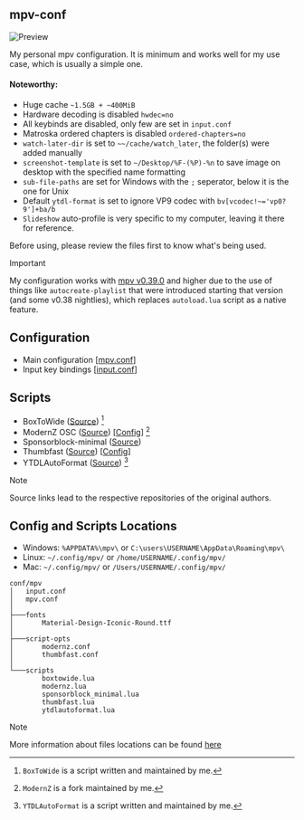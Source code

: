 ## mpv-conf
![Preview](https://github.com/user-attachments/assets/115b0dda-c1d7-484c-9032-8005b6520540)

My personal mpv configuration. It is minimum and works well for my use case, which is usually a simple one.

#### Noteworthy:

- Huge cache `~1.5GB + ~400MiB`
- Hardware decoding is disabled `hwdec=no`
- All keybinds are disabled, only few are set in `input.conf`
- Matroska ordered chapters is disabled `ordered-chapters=no`
- `watch-later-dir` is set to `~~/cache/watch_later`, the folder(s) were added manually
- `screenshot-template` is set to `~/Desktop/%F-(%P)-%n` to save image on desktop with the specified name formatting
- `sub-file-paths` are set for Windows with the `;` seperator, below it is the one for Unix
- Default `ytdl-format` is set to ignore VP9 codec with `bv[vcodec!~='vp0?9']+ba/b`
- `Slideshow` auto-profile is very specific to my computer, leaving it there for reference.

Before using, please review the files first to know what's being used.

> [!IMPORTANT]
> My configuration works with [mpv v0.39.0](https://github.com/mpv-player/mpv/discussions/14903) and higher due to the use of things like `autocreate-playlist` that were introduced starting that version (and some v0.38 nightlies), which replaces `autoload.lua` script as a native feature.

## Configuration
- Main configuration [[mpv.conf](./mpv.conf)]
- Input key bindings [[input.conf](./input.conf)]

## Scripts
- BoxToWide ([Source](https://github.com/Samillion/mpv-boxtowide)) [^1]
- ModernZ OSC ([Source](https://github.com/Samillion/ModernZ)) [[Config](./script-opts/modernz.conf)] [^2]
- Sponsorblock-minimal ([Source](https://codeberg.org/jouni/mpv_sponsorblock_minimal))
- Thumbfast ([Source](https://github.com/po5/thumbfast)) [[Config](./script-opts/thumbfast.conf)]
- YTDLAutoFormat ([Source](https://github.com/Samillion/mpv-ytdlautoformat)) [^3]

[^1]: `BoxToWide` is a script written and maintained by me.
[^2]: `ModernZ` is a fork maintained by me.
[^3]: `YTDLAutoFormat` is a script written and maintained by me.

> [!NOTE]
> Source links lead to the respective repositories of the original authors.

## Config and Scripts Locations
- Windows: `%APPDATA%\mpv\` or `C:\users\USERNAME\AppData\Roaming\mpv\`
- Linux: `~/.config/mpv/` or `/home/USERNAME/.config/mpv/`
- Mac: `~/.config/mpv/` or `/Users/USERNAME/.config/mpv/`

```
conf/mpv
│   input.conf
│   mpv.conf
│
├───fonts
│       Material-Design-Iconic-Round.ttf
│
├───script-opts
│       modernz.conf
│       thumbfast.conf
│
└───scripts
        boxtowide.lua
        modernz.lua
        sponsorblock_minimal.lua
        thumbfast.lua
        ytdlautoformat.lua
```

> [!NOTE]
> More information about files locations can be found  [here](https://mpv.io/manual/master/#files)
